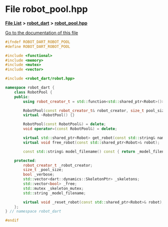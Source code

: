 

# File robot\_pool.hpp

[**File List**](files.md) **>** [**robot\_dart**](dir_166284c5f0440000a6384365f2a45567.md) **>** [**robot\_pool.hpp**](robot__pool_8hpp.md)

[Go to the documentation of this file](robot__pool_8hpp.md)


```C++
#ifndef ROBOT_DART_ROBOT_POOL
#define ROBOT_DART_ROBOT_POOL

#include <functional>
#include <memory>
#include <mutex>
#include <vector>

#include <robot_dart/robot.hpp>

namespace robot_dart {
    class RobotPool {
    public:
        using robot_creator_t = std::function<std::shared_ptr<Robot>()>;

        RobotPool(const robot_creator_t& robot_creator, size_t pool_size = 32, bool verbose = true);
        virtual ~RobotPool() {}

        RobotPool(const RobotPool&) = delete;
        void operator=(const RobotPool&) = delete;

        virtual std::shared_ptr<Robot> get_robot(const std::string& name = "robot");
        virtual void free_robot(const std::shared_ptr<Robot>& robot);

        const std::string& model_filename() const { return _model_filename; }

    protected:
        robot_creator_t _robot_creator;
        size_t _pool_size;
        bool _verbose;
        std::vector<dart::dynamics::SkeletonPtr> _skeletons;
        std::vector<bool> _free;
        std::mutex _skeleton_mutex;
        std::string _model_filename;

        virtual void _reset_robot(const std::shared_ptr<Robot>& robot);
    };
} // namespace robot_dart

#endif
```


